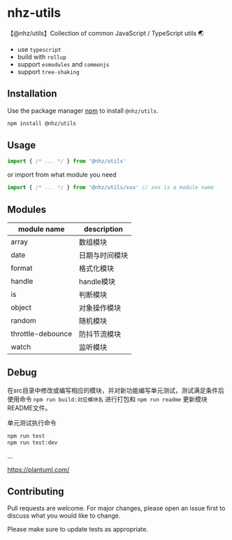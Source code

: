 # nhz-utils
【@nhz/utils】Collection of common JavaScript / TypeScript utils 🌏

- use `typescript`
- build with `rollup`
- support `esmodules` and `commonjs`
- support `tree-shaking`

## Installation

Use the package manager [npm](https://nodejs.org/en/download/) to install `@nhz/utils`.

```bash
npm install @nhz/utils
```

## Usage

```js
import { /* ... */ } from '@nhz/utils'
```
or import from what module you need
```js
import { /* ... */ } from '@nhz/utils/xxx' // xxx is a module name
```

## Modules

| module name       | description    |
| ----------------- | -------------- |
| array             | 数组模块       |
| date              | 日期与时间模块 |
| format            | 格式化模块     |
| handle            | handle模块     |
| is                | 判断模块       |
| object            | 对象操作模块   |
| random            | 随机模块       |
| throttle-debounce | 防抖节流模块   |
| watch             | 监听模块       |

## Debug

在src目录中修改或编写相应的模块，并对新功能编写单元测试，测试满足条件后使用命令 `npm run build:对应模块名` 进行打包和 `npm run readme` 更新模块README文件。

单元测试执行命令
```bash
npm run test
npm run test:dev
```

...

https://plantuml.com/


## Contributing
Pull requests are welcome. For major changes, please open an issue first to discuss what you would like to change.

Please make sure to update tests as appropriate.

